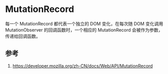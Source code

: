 # MutationRecord

每一个 MutationRecord 都代表一个独立的 DOM 变化，在每次随 DOM 变化调用 MutationObserver 的回调函数时，一个相应的 MutationRecord 会被作为参数，传递给回调函数。

## 参考

1. https://developer.mozilla.org/zh-CN/docs/Web/API/MutationRecord
